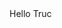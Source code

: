 <!DOCTYPE html>
<html>
  <head>
    <title>Huy's web</title>
  </head>
  <body>
    Hello Truc
  </body>
  </html>

